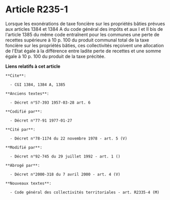 # Article R235-1

Lorsque les exonérations de taxe foncière sur les propriétés bâties prévues aux articles 1384 et 1384 A du code général des
impôts et aux I et II bis de l'article 1385 du même code entraînent pour les communes une perte de recettes supérieure à 10
p. 100 du produit communal total de la taxe foncière sur les propriétés bâties, ces collectivités reçoivent une allocation de
l'Etat égale à la différence entre ladite perte de recettes et une somme égale à 10 p. 100 du produit de la taxe précitée.

**Liens relatifs à cet article**

	**Cite**:

	  - CGI 1384, 1384 A, 1385

	**Anciens textes**:

	  - Décret n°57-393 1957-03-28 art. 6

	**Codifié par**:

	  - Décret n°77-91 1977-01-27

	**Cité par**:

	  - Décret n°78-1174 du 22 novembre 1978 - art. 5 (V)

	**Modifié par**:

	  - Décret n°92-745 du 29 juillet 1992 - art. 1 ()

	**Abrogé par**:

	  - Décret n°2000-318 du 7 avril 2000 - art. 4 (V)

	**Nouveaux textes**:

	  - Code général des collectivités territoriales - art. R2335-4 (M)
